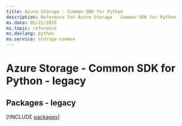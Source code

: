 ```yaml
---
title: Azure Storage - Common SDK for Python
description: Reference for Azure Storage - Common SDK for Python
ms.date: 05/22/2025
ms.topic: reference
ms.devlang: python
ms.service: storage-common
---
```

# Azure Storage - Common SDK for Python - legacy
## Packages - legacy
[!INCLUDE [packages](storage---common-index.md)]